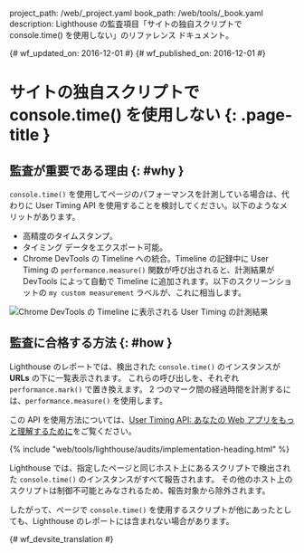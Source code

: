 project_path: /web/_project.yaml
book_path: /web/tools/_book.yaml
description: Lighthouse の監査項目「サイトの独自スクリプトで console.time() を使用しない」のリファレンス ドキュメント。

{# wf_updated_on: 2016-12-01 #}
{# wf_published_on: 2016-12-01 #}

#  サイトの独自スクリプトで console.time() を使用しない {: .page-title }

##  監査が重要である理由 {: #why }

`console.time()` を使用してページのパフォーマンスを計測している場合は、代わりに User Timing API
を使用することを検討してください。以下のようなメリットがあります。

* 高精度のタイムスタンプ。
* タイミング データをエクスポート可能。
* Chrome DevTools の Timeline への統合。Timeline の記録中に User Timing の
`performance.measure()` 関数が呼び出されると、計測結果が DevTools
によって自動で Timeline に追加されます。以下のスクリーンショットの `my custom measurement` ラベルが、これに相当します。


![Chrome DevTools の Timeline に表示される User Timing の計測結果][timeline]

[timeline]: /web/tools/lighthouse/images/user-timing-measurement-in-devtools.png

##  監査に合格する方法 {: #how }

Lighthouse のレポートでは、検出された `console.time()` のインスタンスが **URLs** の下に一覧表示されます。
これらの呼び出しを、それぞれ `performance.mark()` で置き換えます。
2 つのマーク間の経過時間を計測するには、`performance.measure()`
を使用します。

この API を使用方法については、[User Timing API: あなたの Web アプリをもっと理解するために][html5rocks]をご覧ください。


[html5rocks]: https://www.html5rocks.com/en/tutorials/webperformance/usertiming/

{% include "web/tools/lighthouse/audits/implementation-heading.html" %}

Lighthouse では、指定したページと同じホスト上にあるスクリプトで検出された `console.time()` のインスタンスがすべて報告されます。
その他のホスト上のスクリプトは制御不可能とみなされるため、報告対象から除外されます。

したがって、ページで `console.time()` を使用するスクリプトが他にあったとしても、Lighthouse のレポートには含まれない場合があります。



{# wf_devsite_translation #}
